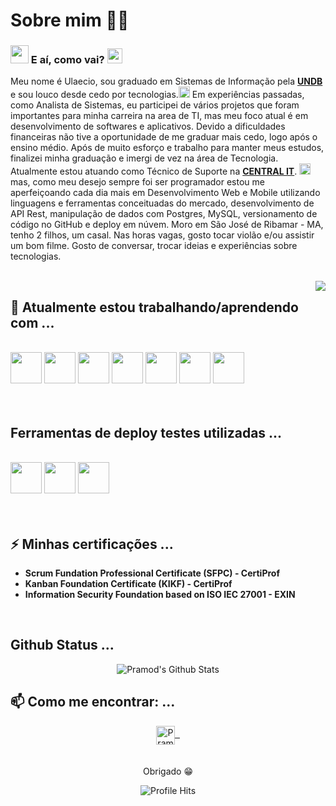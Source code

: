 # Sobre mim :man_technologist: 

### <img src="https://github.com/rajput2107/rajput2107/blob/master/Assets/Hi.gif" width="29px"> E aí, como vai?&nbsp;<img src="https://github.com/rajput2107/rajput2107/blob/master/Assets/Earth.gif" width="24px">

Meu nome é Ulaecio, sou graduado em Sistemas de Informação pela <a href="http://sou.undb.edu.br/"><b>UNDB</b></a> e sou louco desde cedo por tecnologias.<img src="https://github.com/rajput2107/rajput2107/blob/master/Assets/Rocket.gif" height="18px">
Em experiências passadas, como Analista de Sistemas, eu participei de vários projetos que foram importantes para minha carreira na area de TI, mas meu foco atual é em desenvolvimento de softwares e aplicativos. Devido a dificuldades financeiras não tive a oportunidade de me graduar mais cedo, logo após o ensino médio. Após de muito esforço e trabalho para manter meus estudos, finalizei minha graduação e imergi de vez na área de Tecnologia.
Atualmente estou atuando como Técnico de Suporte na <a href="https://centralit.com.br/"><b>CENTRAL IT</b></a>.  <img src="https://github.com/rajput2107/rajput2107/blob/master/Assets/Rocket.gif" height="18px"> mas, como meu desejo sempre foi ser programador estou me aperfeiçoando cada dia mais em Desenvolvimento Web e Mobile utilizando linguagens e ferramentas conceituadas do mercado, desenvolvimento de API Rest, manipulação de dados com Postgres, MySQL, versionamento de código no GitHub e deploy em núvem.
Moro em São José de Ribamar - MA, tenho 2 filhos, um casal. Nas horas vagas, gosto tocar violão e/ou assistir um bom filme.
Gosto de conversar, trocar ideias e experiências sobre tecnologias.

<br/>

<img align="right" src="https://github.com/rajput2107/rajput2107/blob/master/Assets/Developer.gif"/>

## 🌱 Atualmente estou trabalhando/aprendendo com ...
<br/>
<code><a href="#"><img height="50" src="https://www.vectorlogo.zone/logos/java/java-ar21.svg"></a></code>
<code><a href="#"><img height="50" src="https://www.vectorlogo.zone/logos/springio/springio-ar21.svg"></a></code>
<code><a href="#"><img height="50" src="https://www.vectorlogo.zone/logos/reactjs/reactjs-ar21.svg"></a></code>
<code><a href="#"><img height="50" src="https://www.vectorlogo.zone/logos/javascript/javascript-horizontal.svg"></a></code>
<code><a href="#"><img height="50" src="https://www.vectorlogo.zone/logos/w3_html5/w3_html5-ar21.svg"></a></code>
<code><a href="#"><img height="50" src="https://www.vectorlogo.zone/logos/netlifyapp_watercss/netlifyapp_watercss-ar21.svg"></a></code>
<code><a href="#"><img height="50" src="https://www.vectorlogo.zone/logos/postgresql/postgresql-ar21.svg"></a></code>
<br/>
  <br/>
    <br/>
    
## Ferramentas de deploy testes utilizadas ...
<br/>
<code><a href="#"><img height="50" src="https://www.vectorlogo.zone/logos/heroku/heroku-ar21.svg"></a></code>
<code><a href="#"><img height="50" src="https://www.vectorlogo.zone/logos/netlify/netlify-ar21.svg"></a></code>
<code><a href="#"><img height="50" src="https://www.vectorlogo.zone/logos/getpostman/getpostman-ar21.svg"></a></code>

<br/>
  <br/>
    <br/>

## ⚡ Minhas certificações ...
- **Scrum Fundation Professional Certificate (SFPC) - CertiProf**
- **Kanban Foundation Certificate (KIKF) - CertiProf**
- **Information Security Foundation based on ISO IEC 27001 - EXIN**
<br/>


## Github Status ...
<p align="center">
<img align="center" src="https://github-readme-stats.vercel.app/api?username=ulaecio&&show_icons=true&theme=radical" alt="Pramod's Github Stats">
</p>  

## 📫 Como me encontrar: ...
<p align="center">
 <a href="https://www.linkedin.com/in/ulaecio/" target="blank">
  <img align="center" alt="Pramod's LinkedIn" width="30px" src="https://www.vectorlogo.zone/logos/linkedin/linkedin-icon.svg" /> &nbsp;
 </a>
  <br/>
  <br/>

 <br/>
  Obrigado 😁<br/>
</p>
<p align="center"><img alt="Profile Hits" src="https://hits.seeyoufarm.com/api/count/incr/badge.svg?url=https%3A%2F%2Fgithub.com%2Frajput2107%2F" /></p>
